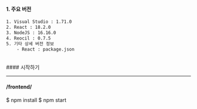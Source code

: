 #### 1. 주요 버전

```cmd
1. Visual Studio : 1.71.0
2. React : 18.2.0
3. NodeJS : 16.16.0
4. Reocil : 0.7.5
5. 기타 상세 버전 정보
    - React : package.json
```

<br/>
#### 시작하기

---
#### /frontend/
$ npm install
$ npm start
